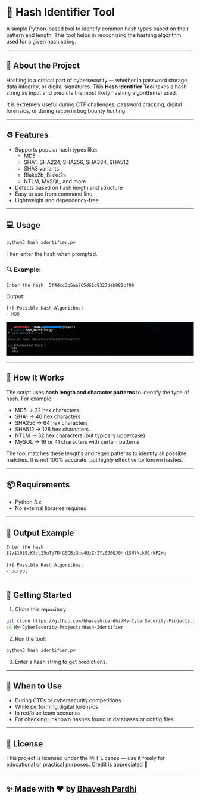 

# 🔐 Hash Identifier Tool

A simple Python-based tool to identify common hash types based on their pattern and length. This tool helps in recognizing the hashing algorithm used for a given hash string.

---

## 📌 About the Project

Hashing is a critical part of cybersecurity — whether in password storage, data integrity, or digital signatures. This **Hash Identifier Tool** takes a hash string as input and predicts the most likely hashing algorithm(s) used.

It is extremely useful during CTF challenges, password cracking, digital forensics, or during recon in bug bounty hunting.

---

## ⚙️ Features

- Supports popular hash types like:
  - MD5
  - SHA1, SHA224, SHA256, SHA384, SHA512
  - SHA3 variants
  - Blake2b, Blake2s
  - NTLM, MySQL, and more
- Detects based on hash length and structure
- Easy to use from command line
- Lightweight and dependency-free

---

## 💻 Usage

```bash
python3 hash_identifier.py
````

Then enter the hash when prompted.

### 🔍 Example:

```bash
Enter the hash: 5f4dcc3b5aa765d61d8327deb882cf99
```

Output:

```
[+] Possible Hash Algorithms:
- MD5
```

![hash identifier](hash-identifier.png)


---

## 🧠 How It Works

The script uses **hash length and character patterns** to identify the type of hash. For example:

* MD5 → 32 hex characters
* SHA1 → 40 hex characters
* SHA256 → 64 hex characters
* SHA512 → 128 hex characters
* NTLM → 32 hex characters (but typically uppercase)
* MySQL → 16 or 41 characters with certain patterns

The tool matches these lengths and regex patterns to identify all possible matches. It is not 100% accurate, but highly effective for known hashes.

---

## 📦 Requirements

* Python 3.x
* No external libraries required

---

## 📂 Output Example

```text
Enter the hash: $2y$10$9iKtccZ5uTj7DfG0CBzGhu4UzZrZYz0J0QJ0hh1SMfNckO1rkP2Hq

[+] Possible Hash Algorithms:
- bcrypt
```

---

## 🏁 Getting Started

1. Clone this repository:

```bash
git clone https://github.com/bhavesh-pardhi/My-CyberSecurity-Projects.git
cd My-CyberSecurity-Projects/Hash-Identifier
```

2. Run the tool:

```bash
python3 hash_identifier.py
```

3. Enter a hash string to get predictions.

---

## 🎯 When to Use

* During CTFs or cybersecurity competitions
* While performing digital forensics
* In red/blue team scenarios
* For checking unknown hashes found in databases or config files

---

## 📜 License

This project is licensed under the MIT License — use it freely for educational or practical purposes. Credit is appreciated 🙌

---

## ✨ Made with ❤️ by [Bhavesh Pardhi](https://github.com/bhavesh-pardhi)

```
